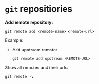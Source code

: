 # `git` repositiories

**Add remote repository:**

~~~~
git remote add <remote-name> <remote-url>
~~~~

Example:

- Add upstream remote:

    ~~~~
    git remote add upstream <REMOTE-URL> 
    ~~~~


Show all remotes and their urls:

~~~~
git remote -v
~~~~
